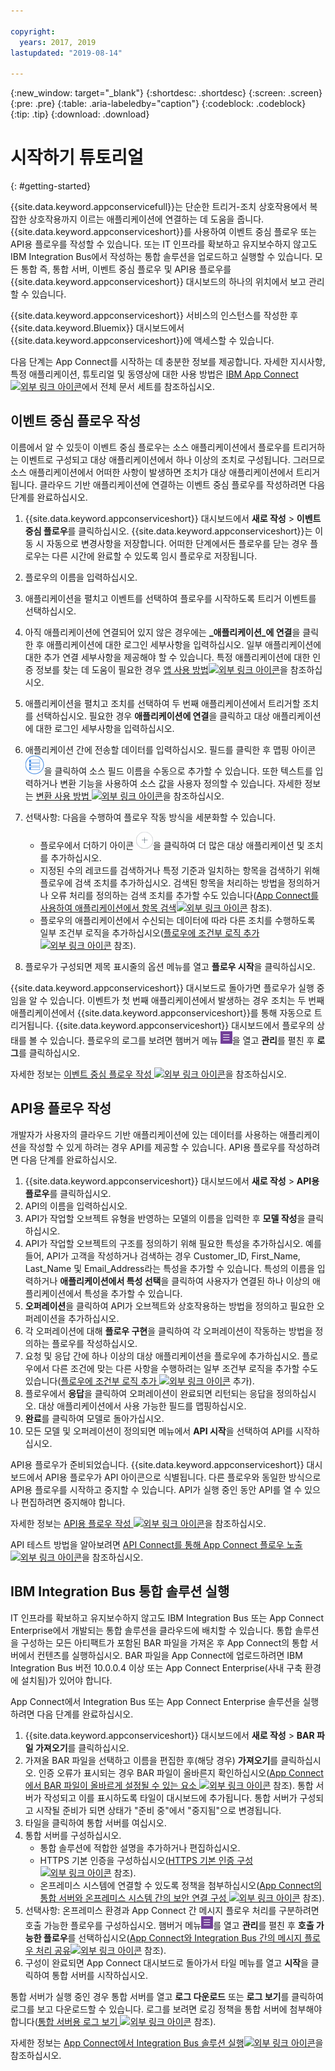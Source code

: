 ```yaml
---

copyright:
  years: 2017, 2019
lastupdated: "2019-08-14"

---
```


{:new_window: target="_blank"}
{:shortdesc: .shortdesc}
{:screen: .screen}
{:pre: .pre}
{:table: .aria-labeledby="caption"}
{:codeblock: .codeblock}
{:tip: .tip} 
{:download: .download}


# 시작하기 튜토리얼
{: #getting-started}

{{site.data.keyword.appconservicefull}}는 단순한 트리거-조치 상호작용에서 복잡한 상호작용까지 이르는 애플리케이션에 연결하는 데 도움을 줍니다.  {{site.data.keyword.appconserviceshort}}를 사용하여 이벤트 중심 플로우 또는 API용 플로우를 작성할 수 있습니다. 또는 IT 인프라를 확보하고 유지보수하지 않고도 IBM Integration Bus에서 작성하는 통합 솔루션을 업로드하고 실행할 수 있습니다. 모든 통합 즉, 통합 서버, 이벤트 중심 플로우 및 API용 플로우를 {{site.data.keyword.appconserviceshort}} 대시보드의 하나의 위치에서 보고 관리할 수 있습니다. 

{{site.data.keyword.appconserviceshort}} 서비스의 인스턴스를 작성한 후 {{site.data.keyword.Bluemix}} 대시보드에서 {{site.data.keyword.appconserviceshort}}에 액세스할 수 있습니다.

다음 단계는 App Connect를 시작하는 데 충분한 정보를 제공합니다.  자세한 지시사항, 특정 애플리케이션, 튜토리얼 및 동영상에 대한 사용 방법은 [IBM App Connect ![외부 링크 아이콘](../../icons/launch-glyph.svg "외부 링크 아이콘")](https://developer.ibm.com/integration/docs/app-connect/)에서 전체 문서 세트를 참조하십시오.

## 이벤트 중심 플로우 작성

이름에서 알 수 있듯이 이벤트 중심 플로우는 소스 애플리케이션에서 플로우를 트리거하는 이벤트로 구성되고 대상 애플리케이션에서 하나 이상의 조치로 구성됩니다. 그러므로 소스 애플리케이션에서 어떠한 사항이 발생하면 조치가 대상 애플리케이션에서 트리거됩니다.  클라우드 기반 애플리케이션에 연결하는 이벤트 중심 플로우를 작성하려면 다음 단계를 완료하십시오.
1.  {{site.data.keyword.appconserviceshort}} 대시보드에서 **새로 작성** > **이벤트 중심 플로우**를 클릭하십시오.
    {{site.data.keyword.appconserviceshort}}는 이동 시 자동으로 변경사항을 저장합니다. 어떠한 단계에서든 플로우를 닫는 경우 플로우는 다른 시간에 완료할 수 있도록 임시 플로우로 저장됩니다.
1.  플로우의 이름을 입력하십시오.
1.  애플리케이션을 펼치고 이벤트를 선택하여 플로우를 시작하도록 트리거 이벤트를 선택하십시오.
1.  아직 애플리케이션에 연결되어 있지 않은 경우에는 **_애플리케이션_에 연결**을 클릭한 후 애플리케이션에 대한 로그인 세부사항을 입력하십시오.
    일부 애플리케이션에 대한 추가 연결 세부사항을 제공해야 할 수 있습니다. 특정 애플리케이션에 대한 인증 정보를 찾는 데 도움이 필요한 경우 [앱 사용 방법![외부 링크 아이콘](../../icons/launch-glyph.svg "외부 링크 아이콘")](https://developer.ibm.com/integration/docs/app-connect/how-to-guides-for-apps/)을 참조하십시오. 
1.  애플리케이션을 펼치고 조치를 선택하여 두 번째 애플리케이션에서 트리거할 조치를 선택하십시오.
    필요한 경우 **애플리케이션에 연결**을 클릭하고 대상 애플리케이션에 대한 로그인 세부사항을 입력하십시오.
1. 애플리케이션 간에 전송할 데이터를 입력하십시오.
    필드를 클릭한 후 맵핑 아이콘 ![맵핑 아이콘](/images/MappingIcon.jpg)을 클릭하여 소스 필드 이름을 수동으로 추가할 수 있습니다. 또한 텍스트를 입력하거나 변환 기능을 사용하여 소스 값을 사용자 정의할 수 있습니다. 자세한 정보는 [변환 사용 방법 ![외부 링크 아이콘](../../icons/launch-glyph.svg "외부 링크 아이콘")](https://developer.ibm.com/integration/docs/app-connect/faq/#faq_transforms)을 참조하십시오.
1. 선택사항: 다음을 수행하여 플로우 작동 방식을 세분화할 수 있습니다.
    * 플로우에서 더하기 아이콘 ![애플리케이션 추가 아이콘](/images/AddApp.jpg)을 클릭하여 더 많은 대상 애플리케이션 및 조치를 추가하십시오.
    * 지정된 수의 레코드를 검색하거나 특정 기준과 일치하는 항목을 검색하기 위해 플로우에 검색 조치를 추가하십시오. 검색된 항목을 처리하는 방법을 정의하거나 오류 처리를 정의하는 검색 조치를 추가할 수도 있습니다([App Connect를 사용하여 애플리케이션에서 항목 검색![외부 링크 아이콘](../../icons/launch-glyph.svg "외부 링크 아이콘")](https://developer.ibm.com/integration/docs/app-connect/tutorials-for-ibm-app-connect/using-ibm-app-connect-retrieve-items-applications/) 참조). 
    * 플로우의 애플리케이션에서 수신되는 데이터에 따라 다른 조치를 수행하도록 일부 조건부 로직을 추가하십시오([플로우에 조건부 로직 추가![외부 링크 아이콘](../../icons/launch-glyph.svg "외부 링크 아이콘")](https://developer.ibm.com/integration/docs/app-connect/tutorials-for-ibm-app-connect/adding-conditional-logic-flow/) 참조). 

1. 플로우가 구성되면 제목 표시줄의 옵션 메뉴를 열고 **플로우 시작**을 클릭하십시오. 

{{site.data.keyword.appconserviceshort}} 대시보드로 돌아가면 플로우가 실행 중임을 알 수 있습니다. 이벤트가 첫 번째 애플리케이션에서 발생하는 경우 조치는 두 번째 애플리케이션에서 {{site.data.keyword.appconserviceshort}}를 통해 자동으로 트리거됩니다. {{site.data.keyword.appconserviceshort}} 대시보드에서 플로우의 상태를 볼 수 있습니다.  플로우의 로그를 보려면 햄버거 메뉴 ![햄버거 메뉴 아이콘](/images/HamburgerMenuSm.jpg)을 열고 **관리**를 펼친 후 **로그**를 클릭하십시오.

자세한 정보는 [이벤트 중심 플로우 작성 ![외부 링크 아이콘](../../icons/launch-glyph.svg "외부 링크 아이콘")](https://developer.ibm.com/integration/docs/app-connect/tutorials-for-ibm-app-connect/creating-event-driven-flow/)을 참조하십시오.

## API용 플로우 작성

개발자가 사용자의 클라우드 기반 애플리케이션에 있는 데이터를 사용하는 애플리케이션을 작성할 수 있게 하려는 경우 API를 제공할 수 있습니다. API용 플로우를 작성하려면 다음 단계를 완료하십시오.
1. {{site.data.keyword.appconserviceshort}} 대시보드에서 **새로 작성** > **API용 플로우**를 클릭하십시오.
1. API의 이름을 입력하십시오.
1. API가 작업할 오브젝트 유형을 반영하는 모델의 이름을 입력한 후 **모델 작성**을 클릭하십시오. 
1. API가 작업할 오브젝트의 구조를 정의하기 위해 필요한 특성을 추가하십시오.
    예를 들어, API가 고객을 작성하거나 검색하는 경우 Customer_ID, First_Name, Last_Name 및 Email_Address라는 특성을 추가할 수 있습니다. 특성의 이름을 입력하거나 **애플리케이션에서 특성 선택**을 클릭하여 사용자가 연결된 하나 이상의 애플리케이션에서 특성을 추가할 수 있습니다.
1. **오퍼레이션**을 클릭하여 API가 오브젝트와 상호작용하는 방법을 정의하고 필요한 오퍼레이션을 추가하십시오.  
1. 각 오퍼레이션에 대해 **플로우 구현**을 클릭하여 각 오퍼레이션이 작동하는 방법을 정의하는 플로우를 작성하십시오.  
1. 요청 및 응답 간에 하나 이상의 대상 애플리케이션을 플로우에 추가하십시오. 
    플로우에서 다른 조건에 맞는 다른 사항을 수행하려는 일부 조건부 로직을 추가할 수도 있습니다([플로우에 조건부 로직 추가 ![외부 링크 아이콘](../../icons/launch-glyph.svg "외부 링크 아이콘")](https://developer.ibm.com/integration/docs/app-connect/tutorials-for-ibm-app-connect/adding-conditional-logic-flow/) 추가).
1. 플로우에서 **응답**을 클릭하여 오퍼레이션이 완료되면 리턴되는 응답을 정의하십시오. 대상 애플리케이션에서 사용 가능한 필드를 맵핑하십시오. 
1. **완료**를 클릭하여 모델로 돌아가십시오.
1. 모든 모델 및 오퍼레이션이 정의되면 메뉴에서 **API 시작**을 선택하여 API를 시작하십시오.  

API용 플로우가 준비되었습니다. {{site.data.keyword.appconserviceshort}} 대시보드에서 API용 플로우가 API 아이콘으로 식별됩니다. 다른 플로우와 동일한 방식으로 API용 플로우를 시작하고 중지할 수 있습니다. API가 실행 중인 동안 API를 열 수 있으나 편집하려면 중지해야 합니다.

자세한 정보는 [API용 플로우 작성 ![외부 링크 아이콘](../../icons/launch-glyph.svg "외부 링크 아이콘")](https://developer.ibm.com/integration/docs/app-connect/tutorials-for-ibm-app-connect/creating-flows-api/)을 참조하십시오.

API 테스트 방법을 알아보려면 [API Connect를 통해 App Connect 플로우 노출 ![외부 링크 아이콘](../../icons/launch-glyph.svg "외부 링크 아이콘")](https://developer.ibm.com/integration/blog/2017/08/29/exposing-app-connect-flow-api-connect/)을 참조하십시오.


## IBM Integration Bus 통합 솔루션 실행

IT 인프라를 확보하고 유지보수하지 않고도 IBM Integration Bus 또는 App Connect Enterprise에서 개발되는 통합 솔루션을 클라우드에 배치할 수 있습니다. 통합 솔루션을 구성하는 모든 아티팩트가 포함된 BAR 파일을 가져온 후 App Connect의 통합 서버에서 컨텐츠를 실행하십시오. BAR 파일을 App Connect에 업로드하려면 IBM Integration Bus 버전 10.0.0.4 이상 또는 App Connect Enterprise(사내 구축 환경에 설치됨)가 있어야 합니다. 

App Connect에서 Integration Bus 또는 App Connect Enterprise 솔루션을 실행하려면 다음 단계를 완료하십시오.
1. {{site.data.keyword.appconserviceshort}} 대시보드에서 **새로 작성** > **BAR 파일 가져오기**를 클릭하십시오.
1. 가져올 BAR 파일을 선택하고 이름을 편집한 후(해당 경우) **가져오기**를 클릭하십시오. 
    인증 오류가 표시되는 경우 BAR 파일이 올바른지 확인하십시오([App Connect에서 BAR 파일이 올바르게 설정될 수 있는 요소 ![외부 링크 아이콘](../../icons/launch-glyph.svg "외부 링크 아이콘")](https://developer.ibm.com/integration/docs/app-connect/tutorials-for-ibm-app-connect/running-your-ibm-integration-bus-solutions-in-ibm-app-connect-enterprise-beta-plan/what-makes-a-bar-file-valid-for-app-connect-app-connect-enterprise-beta) 참조).
    통합 서버가 작성되고 이를 표시하도록 타일이 대시보드에 추가됩니다. 통합 서버가 구성되고 시작될 준비가 되면 상태가 "준비 중"에서 "중지됨"으로 변경됩니다.  
1. 타일을 클릭하여 통합 서버를 여십시오.
1. 통합 서버를 구성하십시오.
    * 통합 솔루션에 적합한 설명을 추가하거나 편집하십시오.
    * HTTPS 기본 인증을 구성하십시오([HTTPS 기본 인증 구성 ![외부 링크 아이콘](../../icons/launch-glyph.svg "외부 링크 아이콘")](https://developer.ibm.com/integration/docs/app-connect/tutorials-for-ibm-app-connect/running-your-ibm-integration-bus-solutions-in-ibm-app-connect-enterprise-beta-plan/configuring-https-basic-authentication-app-connect-enterprise-beta) 참조).
    * 온프레미스 시스템에 연결할 수 있도록 정책을 첨부하십시오([App Connect의 통합 서버와 온프레미스 시스템 간의 보안 연결 구성 ![외부 링크 아이콘](../../icons/launch-glyph.svg "외부 링크 아이콘")](https://developer.ibm.com/integration/docs/app-connect/tutorials-for-ibm-app-connect/running-your-ibm-integration-bus-solutions-in-ibm-app-connect-enterprise-beta-plan/configuring-secure-connectivity-between-integration-servers-on-app-connect-and-on-premises-systems-app-connect-enterprise-beta) 참조).
1. 선택사항: 온프레미스 환경과 App Connect 간 메시지 플로우 처리를 구분하려면 호출 가능한 플로우를 구성하십시오. 햄버거 메뉴![햄버거 메뉴 아이콘](/images/HamburgerMenuSm.jpg)를 열고 **관리**를 펼친 후 **호출 가능한 플로우**를 선택하십시오([App Connect와 Integration Bus 간의 메시지 플로우 처리 공유![외부 링크 아이콘](../../icons/launch-glyph.svg "외부 링크 아이콘")](https://developer.ibm.com/integration/docs/app-connect/tutorials-for-ibm-app-connect/running-your-ibm-integration-bus-solutions-in-ibm-app-connect-enterprise-beta-plan/sharing-message-flow-processing-between-app-connect-and-integration-bus-app-connect-enterprise-beta) 참조). 
1. 구성이 완료되면 App Connect 대시보드로 돌아가서 타일 메뉴를 열고 **시작**을 클릭하여 통합 서버를 시작하십시오. 

통합 서버가 실행 중인 경우 통합 서버를 열고 **로그 다운로드** 또는 **로그 보기**를 클릭하여 로그를 보고 다운로드할 수 있습니다. 로그를 보려면 로깅 정책을 통합 서버에 첨부해야 합니다([통합 서버용 로그 보기 ![외부 링크 아이콘](../../icons/launch-glyph.svg "외부 링크 아이콘")](https://developer.ibm.com/integration/docs/app-connect/tutorials-for-ibm-app-connect/running-your-ibm-integration-bus-solutions-in-ibm-app-connect-enterprise-beta-plan/viewing-logs-for-your-integration-servers-in-app-connect-enterprise-beta) 참조).

자세한 정보는 [App Connect에서 Integration Bus 솔루션 실행![외부 링크 아이콘](../../icons/launch-glyph.svg "외부 링크 아이콘")](https://developer.ibm.com/integration/docs/app-connect/tutorials-for-ibm-app-connect/running-your-ibm-integration-bus-solutions-in-ibm-app-connect-enterprise-beta-plan)을 참조하십시오. 
